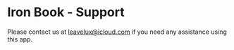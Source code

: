 # Iron Book - Support

Please contact us at leavelux@icloud.com if you need any assistance using this app.
